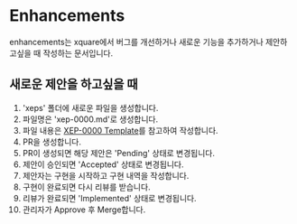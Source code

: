 # Enhancements
enhancements는 xquare에서 버그를 개선하거나 새로운 기능을 추가하거나 제안하고싶을 때 작성하는 문서입니다.

## 새로운 제안을 하고싶을 때
1. 'xeps' 폴더에 새로운 파일을 생성합니다.
2. 파일명은 'xep-0000.md'로 생성합니다.
3. 파일 내용은 [XEP-0000 Template](xeps/NNNN-xep-template/xep-0000-template.md)를 참고하여 작성합니다.
4. PR을 생성합니다.
5. PR이 생성되면 해당 제안은 'Pending' 상태로 변경됩니다.
6. 제안이 승인되면 'Accepted' 상태로 변경됩니다.
7. 제안자는 구현을 시작하고 구현 내역을 작성합니다.
8. 구현이 완료되면 다시 리뷰를 받습니다.
9. 리뷰가 완료되면 'Implemented' 상태로 변경됩니다.
10. 관리자가 Approve 후 Merge합니다.